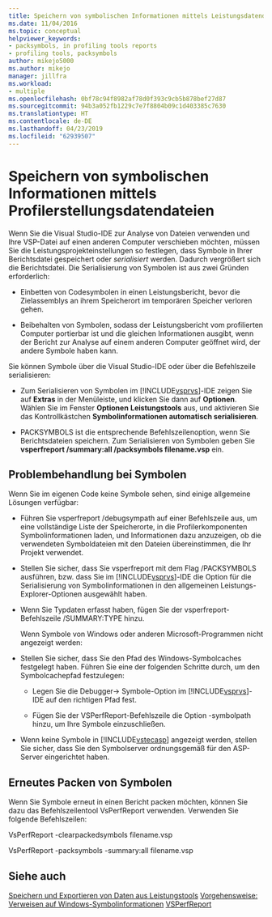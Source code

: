 ```yaml
---
title: Speichern von symbolischen Informationen mittels Leistungsdatendateien | Microsoft-Dokumentation
ms.date: 11/04/2016
ms.topic: conceptual
helpviewer_keywords:
- packsymbols, in profiling tools reports
- profiling tools, packsymbols
author: mikejo5000
ms.author: mikejo
manager: jillfra
ms.workload:
- multiple
ms.openlocfilehash: 0bf78c94f8982af78d0f393c9cb5b878bef27d87
ms.sourcegitcommit: 94b3a052fb1229c7e7f8804b09c1d403385c7630
ms.translationtype: HT
ms.contentlocale: de-DE
ms.lasthandoff: 04/23/2019
ms.locfileid: "62939507"
---
```

# <a name="saving-symbol-information-with-performance-data-files"></a>Speichern von symbolischen Informationen mittels Profilerstellungsdatendateien

Wenn Sie die Visual Studio-IDE zur Analyse von Dateien verwenden und Ihre VSP-Datei auf einen anderen Computer verschieben möchten, müssen Sie die Leistungsprojekteinstellungen so festlegen, dass Symbole in Ihrer Berichtsdatei gespeichert oder *serialisiert* werden. Dadurch vergrößert sich die Berichtsdatei. Die Serialisierung von Symbolen ist aus zwei Gründen erforderlich:

- Einbetten von Codesymbolen in einen Leistungsbericht, bevor die Zielassemblys an ihrem Speicherort im temporären Speicher verloren gehen.

- Beibehalten von Symbolen, sodass der Leistungsbericht vom profilierten Computer portierbar ist und die gleichen Informationen ausgibt, wenn der Bericht zur Analyse auf einem anderen Computer geöffnet wird, der andere Symbole haben kann.

Sie können Symbole über die Visual Studio-IDE oder über die Befehlszeile serialisieren:

- Zum Serialisieren von Symbolen im [!INCLUDE[vsprvs](../code-quality/includes/vsprvs_md.md)]-IDE zeigen Sie auf **Extras** in der Menüleiste, und klicken Sie dann auf **Optionen**. Wählen Sie im Fenster **Optionen** **Leistungstools** aus, und aktivieren Sie das Kontrollkästchen **Symbolinformationen automatisch serialisieren**.

- PACKSYMBOLS ist die entsprechende Befehlszeilenoption, wenn Sie Berichtsdateien speichern. Zum Serialisieren von Symbolen geben Sie **vsperfreport /summary:all /packsymbols filename.vsp** ein.

## <a name="troubleshooting-symbol-problems"></a>Problembehandlung bei Symbolen

Wenn Sie im eigenen Code keine Symbole sehen, sind einige allgemeine Lösungen verfügbar:

- Führen Sie vsperfreport /debugsympath auf einer Befehlszeile aus, um eine vollständige Liste der Speicherorte, in die Profilerkomponenten Symbolinformationen laden, und Informationen dazu anzuzeigen, ob die verwendeten Symboldateien mit den Dateien übereinstimmen, die Ihr Projekt verwendet.

- Stellen Sie sicher, dass Sie vsperfreport mit dem Flag /PACKSYMBOLS ausführen, bzw. dass Sie im [!INCLUDE[vsprvs](../code-quality/includes/vsprvs_md.md)]-IDE die Option für die Serialisierung von Symbolinformationen in den allgemeinen Leistungs-Explorer-Optionen ausgewählt haben.

- Wenn Sie Typdaten erfasst haben, fügen Sie der vsperfreport-Befehlszeile /SUMMARY:TYPE hinzu.

  Wenn Symbole von Windows oder anderen Microsoft-Programmen nicht angezeigt werden:

- Stellen Sie sicher, dass Sie den Pfad des Windows-Symbolcaches festgelegt haben. Führen Sie eine der folgenden Schritte durch, um den Symbolcachepfad festzulegen:

  - Legen Sie die Debugger-> Symbole-Option im [!INCLUDE[vsprvs](../code-quality/includes/vsprvs_md.md)]-IDE auf den richtigen Pfad fest.

  - Fügen Sie der VSPerfReport-Befehlszeile die Option -symbolpath hinzu, um Ihre Symbole einzuschließen.

- Wenn keine Symbole in [!INCLUDE[vstecasp](../code-quality/includes/vstecasp_md.md)] angezeigt werden, stellen Sie sicher, dass Sie den Symbolserver ordnungsgemäß für den ASP-Server eingerichtet haben.

## <a name="repacking-symbols"></a>Erneutes Packen von Symbolen

Wenn Sie Symbole erneut in einen Bericht packen möchten, können Sie dazu das Befehlszeilentool VsPerfReport verwenden. Verwenden Sie folgende Befehlszeilen:

VsPerfReport -clearpackedsymbols filename.vsp

VsPerfReport -packsymbols -summary:all filename.vsp

## <a name="see-also"></a>Siehe auch

[Speichern und Exportieren von Daten aus Leistungstools](../profiling/saving-and-exporting-performance-tools-data.md)
[Vorgehensweise: Verweisen auf Windows-Symbolinformationen](../profiling/how-to-reference-windows-symbol-information.md)
[VSPerfReport](../profiling/vsperfreport.md)